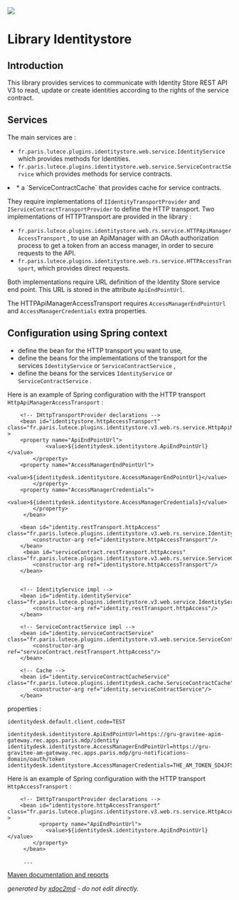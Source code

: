 ![](http://dev.lutece.paris.fr/jenkins/buildStatus/icon?job=gru-library-identitystore-deploy)
# Library Identitystore

## Introduction

This library provides services to communicate with Identity Store REST API V3 to read, update or create identities according to the rights of the service contract.

## Services

The main services are :
*  `fr.paris.lutece.plugins.identitystore.web.service.IdentityService` which provides methods for Identities.
* `fr.paris.lutece.plugins.identitystore.web.service.ServiceContractService` which provides methods for service contracts.
 </li>
 <li>
* a `ServiceContractCache` that provides cache for service contracts.


They  require  implementations of `IIdentityTransportProvider` and `IServiceContractTransportProvider` to define the HTTP transport. Two implementations of HTTPTransport are provided in the library :

*  `fr.paris.lutece.plugins.identitystore.web.rs.service.HTTPApiManagerAccessTransport` , to use an  ApiManager with an OAuth authorization process to get a token from an access manager, in order to secure requests to the API.
*  `fr.paris.lutece.plugins.identitystore.web.rs.service.HTTPAccessTransport`, which provides direct requests.


Both implementations require URL definition of the Identity Store service end point. This URL is stored in the attribute `ApiEndPointUrl`.

The HTTPApiManagerAccessTransport requires `AccessManagerEndPointUrl` and `AccessManagerCredentials` extra properties.

## Configuration using Spring context

* define the bean for the HTTP transport you want to use,
* define the beans for the implementations of the transport for the services  `IdentityService` or  `ServiceContractService` ,
* define the beans for the services  `IdentityService` or  `ServiceContractService` .



Here is an example of Spring configuration with the HTTP transport `HttpApiManagerAccessTransport` :

```
    <!-- IHttpTransportProvider declarations -->
    <bean id="identitystore.httpAccessTransport" class="fr.paris.lutece.plugins.identitystore.v3.web.rs.service.HttpApiManagerAccessTransport" >
	<property name="ApiEndPointUrl">
            <value>${identitydesk.identitystore.ApiEndPointUrl}</value>
        </property>
	<property name="AccessManagerEndPointUrl">
            <value>${identitydesk.identitystore.AccessManagerEndPointUrl}</value>
        </property>
	<property name="AccessManagerCredentials">
            <value>${identitydesk.identitystore.AccessManagerCredentials}</value>
        </property>
     </bean>

    <bean id="identity.restTransport.httpAccess" class="fr.paris.lutece.plugins.identitystore.v3.web.rs.service.IdentityTransportRest">
        <constructor-arg ref="identitystore.httpAccessTransport"/>
    </bean>
     <bean id="serviceContract.restTransport.httpAccess" class="fr.paris.lutece.plugins.identitystore.v3.web.rs.service.ServiceContractTransportRest">
        <constructor-arg ref="identitystore.httpAccessTransport"/>
    </bean>


    <!-- IdentityService impl -->
    <bean id="identity.identityService" class="fr.paris.lutece.plugins.identitystore.v3.web.service.IdentityService">
        <constructor-arg ref="identity.restTransport.httpAccess"/>
    </bean>

    <!-- ServiceContractService impl -->
    <bean id="identity.serviceContractService" class="fr.paris.lutece.plugins.identitystore.v3.web.service.ServiceContractService">
        <constructor-arg ref="serviceContract.restTransport.httpAccess"/>
    </bean>

    <!-- Cache -->
    <bean id="identity.serviceContractCacheService"  class="fr.paris.lutece.plugins.identitydesk.cache.ServiceContractCache">
        <constructor-arg ref="identity.serviceContractService"/>
    </bean>

```

properties :

```
identitydesk.default.client.code=TEST

identitydesk.identitystore.ApiEndPointUrl=https://gru-gravitee-apim-gateway.rec.apps.paris.mdp/identity
identitydesk.identitystore.AccessManagerEndPointUrl=https://gru-gravitee-am-gateway.rec.apps.paris.mdp/gru-notifications-domain/oauth/token
identitydesk.identitystore.AccessManagerCredentials=THE_AM_TOKEN_SD4JF5fss5IGL4PAPZINBQ5IDinvp45osfgS
```

Here is an example of Spring configuration with the HTTP transport `HttpAccessTransport` :

```
    <!-- IHttpTransportProvider declarations -->
    <bean id="identitystore.httpAccessTransport" class="fr.paris.lutece.plugins.identitystore.v3.web.rs.service.HttpAccessTransport" >
	      <property name="ApiEndPointUrl">
            <value>${identitydesk.identitystore.ApiEndPointUrl}</value>
        </property>
     </bean>

     ...

```




[Maven documentation and reports](http://dev.lutece.paris.fr/plugins/library-identitystore/)



 *generated by [xdoc2md](https://github.com/lutece-platform/tools-maven-xdoc2md-plugin) - do not edit directly.*
